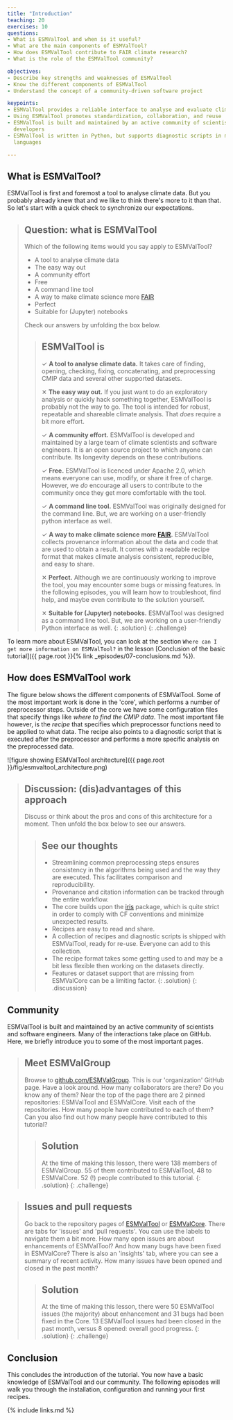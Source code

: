 ```yaml
---
title: "Introduction"
teaching: 20
exercises: 10
questions:
- What is ESMValTool and when is it useful?
- What are the main components of ESMValTool?
- How does ESMValTool contribute to FAIR climate research?
- What is the role of the ESMValTool community?

objectives:
- Describe key strengths and weaknesses of ESMValTool
- Know the different components of ESMValTool
- Understand the concept of a community-driven software project

keypoints:
- ESMValTool provides a reliable interface to analyse and evaluate climate data
- Using ESMValTool promotes standardization, collaboration, and reuse
- ESMValTool is built and maintained by an active community of scientists and
  developers
- ESMValTool is written in Python, but supports diagnostic scripts in multiple
  languages

---
```


## What is ESMValTool?

ESMValTool is first and foremost a tool to analyse climate data. But you
probably already knew that and we like to think there's more to it than that. So
let's start with a quick check to synchronize our expectations.

> ## Question: what is ESMValTool
>
> Which of the following items would you say apply to ESMValTool?
>
> - A tool to analyse climate data
> - The easy way out
> - A community effort
> - Free
> - A command line tool
> - A way to make climate science more [FAIR](https://fair-software.eu/about)
> - Perfect
> - Suitable for (Jupyter) notebooks
>
> Check our answers by unfolding the box below.
>
> > ## ESMValTool is
> >
> > &#10003; **A tool to analyse climate data.**  It takes care of finding,
> > opening, checking, fixing, concatenating, and preprocessing CMIP data and
> > several other supported datasets.
> >
> > &#10005;  **The easy way out.** If you just want to do an exploratory
> > analysis or quickly hack something together, ESMValTool is probably not the
> > way to go. The tool is intended for robust, repeatable and shareable climate
> > analysis. That *does* require a bit more effort.
> >
> > &#10003; **A community effort.** ESMValTool is developed and maintained by a
> > large team of climate scientists and software engineers. It is an open
> > source project to which anyone can contribute. Its longevity depends on
> > these contributions.
> >
> > &#10003; **Free.** ESMValTool is licenced under Apache 2.0, which means
> > everyone can use, modify, or share it free of charge. However, we *do*
> > encourage all users to contribute to the community once they get more
> > comfortable with the tool.
> >
> > &#10003; **A command line tool.** ESMValTool was originally designed for the
> > command line. But, we are working on a user-friendly python interface as
> > well.
> >
> > &#10003; **A way to make climate science more
> > [FAIR](https://fair-software.eu/about).** ESMValTool collects provenance
> > information about the data and code that are used to obtain a result. It
> > comes with a readable recipe format that makes climate analysis consistent,
> > reproducible, and easy to share.
> >
> > &#10005;  **Perfect.** Although we are continuously working to improve the
> > tool, you may encounter some bugs or missing features. In the following
> > episodes, you will learn how to troubleshoot, find help, and maybe even
> > contribute to the solution yourself.
> >
> > &#10005;  **Suitable for (Jupyter) notebooks.** ESMValTool was designed as a
> > command line tool. But, we are working on a user-friendly Python interface
> > as well.
> {: .solution}
{: .challenge}

To learn more about ESMValTool, you can look at the section
``Where can I get more information on ESMValTool?`` in the lesson
[Conclusion of the basic tutorial]({{ page.root }}{% link _episodes/07-conclusions.md %}).

## How does ESMValTool work

The figure below shows the different components of ESMValTool. Some of the most
important work is done in the 'core', which performs a number of preprocessor
steps. Outside of the core we have some configuration files that specify things
like *where to find the CMIP data*. The most important file however, is the
*recipe* that specifies which preprocessor functions need to be applied to what
data. The recipe also points to a diagnostic script that is executed after the
preprocessor and performs a more specific analysis on the preprocessed data.

![figure showing ESMValTool architecture]({{ page.root
}}/fig/esmvaltool_architecture.png)

> ## Discussion: (dis)advantages of this approach
>
> Discuss or think about the pros and cons of this architecture for a moment.
> Then unfold the box below to see our answers.
>
>
> > ## See our thoughts
> >
> > - Streamlining common preprocessing steps ensures consistency in the
> >   algorithms being used and the way they are executed. This facilitates
> >   comparison and reproducibility.
> > - Provenance and citation information can be tracked through the entire
> >   workflow.
> > - The core builds upon the [iris](https://scitools.org.uk/iris/docs/latest/)
> >   package, which is quite strict in order to comply with CF conventions and
> >   minimize unexpected results.
> > - Recipes are easy to read and share.
> > - A collection of recipes and diagnostic scripts is shipped with ESMValTool,
> >   ready for re-use. Everyone can add to this collection.
> > - The recipe format takes some getting used to and may be a bit less
> >   flexible then working on the datasets directly.
> > - Features or dataset support that are missing from ESMValCore can be a
> >   limiting factor.
> {: .solution}
{: .discussion}

## Community

ESMValTool is built and maintained by an active community of scientists and
software engineers. Many of the interactions take place on GitHub. Here, we
briefly introduce you to some of the most important pages.

> ## Meet ESMValGroup
>
> Browse to [github.com/ESMValGroup](https://github.com/ESMValGroup). This is
> our 'organization' GitHub page. Have a look around. How many collaborators are
> there? Do you know any of them? Near the top of the page there are 2 pinned
> repositories: ESMValTool and ESMValCore. Visit each of the repositories. How
> many people have contributed to each of them? Can you also find out how many
> people have contributed to this tutorial?
>
> > ## Solution
> >
> > At the time of making this lesson, there were 138 members of ESMValGroup. 55
> > of them contributed to ESMValTool, 48 to ESMValCore. 52 (!) people
> > contributed to this tutorial.
> {: .solution}
{: .challenge}

> ## Issues and pull requests
>
> Go back to the repository pages of
> [ESMValTool](https://github.com/ESMValGroup/ESMValTool) or
> [ESMValCore](https://github.com/ESMValGroup/ESMValCore). There are tabs for
> 'issues' and 'pull requests'. You can use the labels to navigate them a bit
> more. How many open issues are about enhancements of ESMValTool? And how many
> bugs have been fixed in ESMValCore? There is also an 'insights' tab, where you
> can see a summary of recent activity. How many issues have been opened and
> closed in the past month?
>
> > ## Solution
> >
> > At the time of making this lesson, there were 50 ESMValTool issues (the
> > majority) about enhancement and 31 bugs had been fixed in the Core. 13
> > ESMValTool issues had been closed in the past month, versus 8 opened:
> > overall good progress.
> {: .solution}
{: .challenge}

## Conclusion

This concludes the introduction of the tutorial. You now have a basic knowledge
of ESMValTool and our community. The following episodes will walk you through
the installation, configuration and running your first recipes.

{% include links.md %}
